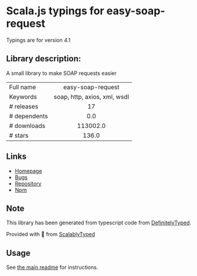 
# Scala.js typings for easy-soap-request

Typings are for version 4.1

## Library description:
A small library to make SOAP requests easier

|                    |                 |
| ------------------ | :-------------: |
| Full name          | easy-soap-request |
| Keywords           | soap, http, axios, xml, wsdl |
| # releases         | 17 |
| # dependents       | 0.0 |
| # downloads        | 113002.0 |
| # stars            | 136.0 |

## Links
- [Homepage](https://github.com/circa10a/easy-soap-request#readme)
- [Bugs](https://github.com/circa10a/easy-soap-request/issues)
- [Repository](https://github.com/circa10a/easy-soap-request)
- [Npm](https://www.npmjs.com/package/easy-soap-request)
    


## Note
This library has been generated from typescript code from [DefinitelyTyped](https://definitelytyped.org).

Provided with :purple_heart: from [ScalablyTyped](https://github.com/oyvindberg/ScalablyTyped)

## Usage
See [the main readme](../../readme.md) for instructions.


